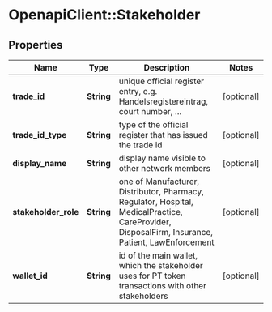 # OpenapiClient::Stakeholder

## Properties
Name | Type | Description | Notes
------------ | ------------- | ------------- | -------------
**trade_id** | **String** | unique official register entry, e.g. Handelsregistereintrag, court number, ... | [optional] 
**trade_id_type** | **String** | type of the official register that has issued the trade id | [optional] 
**display_name** | **String** | display name visible to other network members | [optional] 
**stakeholder_role** | **String** | one of Manufacturer, Distributor, Pharmacy, Regulator, Hospital, MedicalPractice, CareProvider, DisposalFirm, Insurance, Patient, LawEnforcement | [optional] 
**wallet_id** | **String** | id of the main wallet, which the stakeholder uses for PT token transactions with other stakeholders | [optional] 


